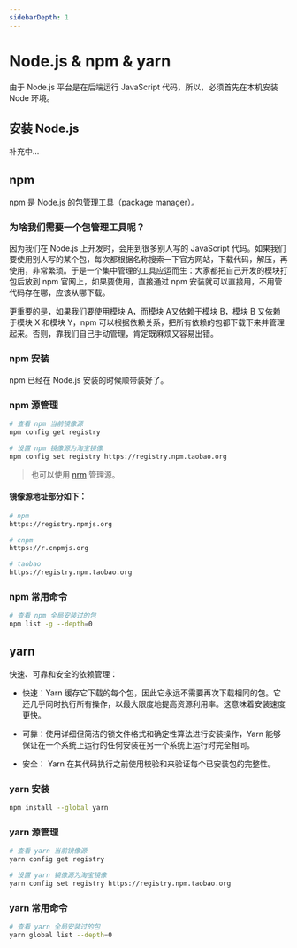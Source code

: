 ```yaml
---
sidebarDepth: 1
---
```


# Node.js & npm & yarn

由于 Node.js 平台是在后端运行 JavaScript 代码，所以，必须首先在本机安装 Node 环境。

## 安装 Node.js

补充中...

## npm

npm 是 Node.js 的包管理工具（package manager）。

### 为啥我们需要一个包管理工具呢？

因为我们在 Node.js 上开发时，会用到很多别人写的 JavaScript 代码。如果我们要使用别人写的某个包，每次都根据名称搜索一下官方网站，下载代码，解压，再使用，非常繁琐。于是一个集中管理的工具应运而生：大家都把自己开发的模块打包后放到 npm 官网上，如果要使用，直接通过 npm 安装就可以直接用，不用管代码存在哪，应该从哪下载。

更重要的是，如果我们要使用模块 A，而模块 A又依赖于模块 B，模块 B 又依赖于模块 X 和模块 Y，npm 可以根据依赖关系，把所有依赖的包都下载下来并管理起来。否则，靠我们自己手动管理，肯定既麻烦又容易出错。

### npm 安装

npm 已经在 Node.js 安装的时候顺带装好了。

### npm 源管理

``` bash
# 查看 npm 当前镜像源
npm config get registry

# 设置 npm 镜像源为淘宝镜像
npm config set registry https://registry.npm.taobao.org
```

> 也可以使用 [nrm](https://github.com/Pana/nrm) 管理源。

#### 镜像源地址部分如下：

``` bash
# npm
https://registry.npmjs.org

# cnpm
https://r.cnpmjs.org

# taobao
https://registry.npm.taobao.org
```

### npm 常用命令

``` bash
# 查看 npm 全局安装过的包
npm list -g --depth=0
```

## yarn

快速、可靠和安全的依赖管理：

- 快速：Yarn 缓存它下载的每个包，因此它永远不需要再次下载相同的包。它还几乎同时执行所有操作，以最大限度地提高资源利用率。这意味着安装速度更快。

- 可靠：使用详细但简洁的锁文件格式和确定性算法进行安装操作，Yarn 能够保证在一个系统上运行的任何安装在另一个系统上运行时完全相同。

- 安全： Yarn 在其代码执行之前使用校验和来验证每个已安装包的完整性。

### yarn 安装

``` bash
npm install --global yarn
```

### yarn 源管理

``` bash
# 查看 yarn 当前镜像源
yarn config get registry

# 设置 yarn 镜像源为淘宝镜像
yarn config set registry https://registry.npm.taobao.org
```

### yarn 常用命令

``` bash
# 查看 yarn 全局安装过的包
yarn global list --depth=0
```
